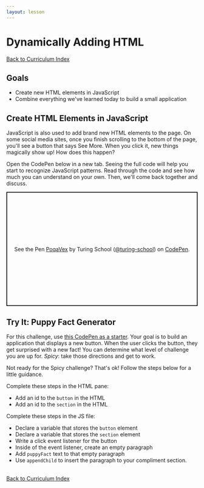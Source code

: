 ```yaml
---
layout: lesson
---
```


# Dynamically Adding HTML

<a href="../">Back to Curriculum Index</a>

## Goals

- Create new HTML elements in JavaScript
- Combine everything we've learned today to build a small application

## Create HTML Elements in JavaScript

JavaScript is also used to add brand new HTML elements to the page. On some social media sites, once you finish scrolling to the bottom of the page, you'll see a button that says See More. When you click it, new things magically show up! How does this happen?

Open the CodePen below in a new tab. Seeing the full code will help you start to recognize JavaScript patterns. Read through the code and see how much you can understand on your own. Then, we'll come back together and discuss.

<p class="codepen" data-height="300" data-theme-id="37918" data-default-tab="js,result" data-user="turing-school" data-slug-hash="PoqaVex" style="height: 300px; box-sizing: border-box; display: flex; align-items: center; justify-content: center; border: 2px solid; margin: 1em 0; padding: 1em;" data-pen-title="PoqaVex">
  <span>See the Pen <a href="https://codepen.io/turing-school/pen/PoqaVex">
  PoqaVex</a> by Turing School (<a href="https://codepen.io/turing-school">@turing-school</a>)
  on <a href="https://codepen.io">CodePen</a>.</span>
</p>
<script async src="https://static.codepen.io/assets/embed/ei.js"></script>

<div class="try-it-new">
  <h2>Try It: Puppy Fact Generator</h2>
  <p>For this challenge, use <a target="blank" href="https://codepen.io/turing-school/pen/wvaLXam">this CodePen as a starter</a>. Your goal is to build an application that displays a new button. When the user clicks the button, they get surprised with a new fact! You can determine what level of challenge you are up for. <em>Spicy</em>: take those directions and get to work.</p>
  <p>Not ready for the Spicy challenge? That's ok! Follow the steps below for a little guidance.</p>
  <p>Complete these steps in the HTML pane:</p>
  <ul>
    <li>Add an id to the <code>button</code> in the HTML</li>
    <li>Add an id to the <code>section</code> in the HTML</li>
  </ul>
  <p>Complete these steps in the JS file:</p>
  <ul>
    <li>Declare a variable that stores the <code>button</code> element</li>
    <li>Declare a variable that stores the <code>section</code> element</li>
    <li>Write a click event listener for the button</li>
    <li>Inside of the event listener, create an empty paragraph</li>
    <li>Add <code>puppyFact</code> text to that empty paragraph</li>
    <li>Use <code>appendChild</code> to insert the paragraph to your compliment section.</li>
  </ul>
</div>

<br>
<a href="../">Back to Curriculum Index</a>
